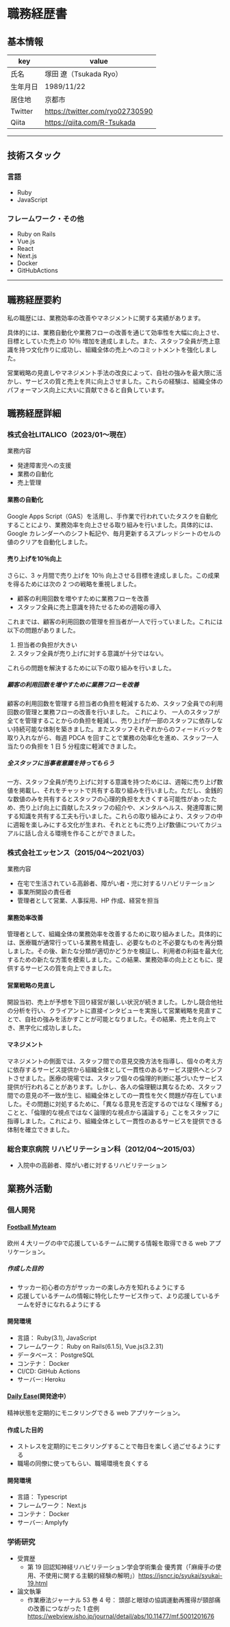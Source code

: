 # 職務経歴書

## 基本情報

|key|value|
|---|---|
|氏名|塚田 遼（Tsukada Ryo）|
|生年月日|1989/11/22|
|居住地|京都市|
|Twitter|https://twitter.com/ryo02730590|
|Qiita|https://qiita.com/R-Tsukada|

---

## 技術スタック

### 言語

- Ruby
- JavaScript

### フレームワーク・その他

- Ruby on Rails
- Vue.js
- React
- Next.js
- Docker
- GitHubActions

---

## 職務経歴要約
私の職歴には、業務効率の改善やマネジメントに関する実績があります。

具体的には、業務自動化や業務フローの改善を通じて効率性を大幅に向上させ、目標としていた売上の 10％ 増加を達成しました。また、スタッフ全員が売上意識を持つ文化作りに成功し、組織全体の売上へのコミットメントを強化しました。

営業戦略の見直しやマネジメント手法の改良によって、自社の強みを最大限に活かし、サービスの質と売上を共に向上させました。これらの経験は、組織全体のパフォーマンス向上に大いに貢献できると自負しています。

## 職務経歴詳細

### 株式会社LITALICO（2023/01〜現在）

業務内容
- 発達障害児への支援
- 業務の自動化
- 売上管理

#### 業務の自動化
Google Apps Script（GAS）を活用し、手作業で行われていたタスクを自動化することにより、業務効率を向上させる取り組みを行いました。具体的には、Google カレンダーへのシフト転記や、毎月更新するスプレッドシートのセルの値のクリアを自動化しました。

#### 売り上げを10％向上
さらに、3 ヶ月間で売り上げを 10％ 向上させる目標を達成しました。この成果を得るためには次の 2 つの戦略を重視しました。

- 顧客の利用回数を増やすために業務フローを改善
- スタッフ全員に売上意識を持たせるための週報の導入

これまでは、顧客の利用回数の管理を担当者が一人で行っていました。これには以下の問題がありました。
1. 担当者の負担が大きい
2. スタッフ全員が売り上げに対する意識が十分ではない。

これらの問題を解決するために以下の取り組みを行いました。

##### 顧客の利用回数を増やすために業務フローを改善
顧客の利用回数を管理する担当者の負担を軽減するため、スタッフ全員での利用回数の管理と業務フローの改善を行いました。 これにより、 一人のスタッフが全てを管理することからの負担を軽減し、売り上げが一部のスタッフに依存しない持続可能な体制を築きました。またスタッフそれぞれからのフィードバックを取り入れながら、毎週 PDCA を回すことで業務の効率化を進め、スタッフ一人当たりの負担を 1 日 5 分程度に軽減できました。

##### 全スタッフに当事者意識を持ってもらう
一方、スタッフ全員が売り上げに対する意識を持つためには、週報に売り上げ数値を掲載し、それをチャットで共有する取り組みを行いました。ただし、金銭的な数値のみを共有するとスタッフの心理的負担を大きくする可能性があったため、売り上げ向上に貢献したスタッフの紹介や、メンタルヘルス、発達障害に関する知識を共有する工夫も行いました。これらの取り組みにより、スタッフの中に週報を楽しみにする文化が生まれ、それとともに売り上げ数値についてカジュアルに話し合える環境を作ることができました。

### 株式会社エッセンス（2015/04〜2021/03）

業務内容
- 在宅で生活されている高齢者、障がい者・児に対するリハビリテーション
- 事業所開設の責任者
- 管理者として営業、人事採用、HP 作成、経営を担当

#### 業務効率改善
管理者として、組織全体の業務効率を改善するために取り組みました。具体的には、医療職が通常行っている業務を精査し、必要なものと不必要なものを再分類しました。その後、新たな分類が適切かどうかを検証し、利用者の利益を最大化するための新たな方策を模索しました。この結果、業務効率の向上とともに、提供するサービスの質を向上できました。

#### 営業戦略の見直し
開設当初、売上が予想を下回り経営が厳しい状況が続きました。しかし競合他社の分析を行い、クライアントに直接インタビューを実施して営業戦略を見直すことで、自社の強みを活かすことが可能となりました。その結果、売上を向上でき、黒字化に成功しました。

#### マネジメント
マネジメントの側面では、スタッフ間での意見交換方法を指導し、個々の考え方に依存するサービス提供から組織全体として一貫性のあるサービス提供へとシフトさせました。医療の現場では、スタッフ個々の倫理的判断に基づいたサービス提供が行われることがあります。しかし、各人の倫理観は異なるため、スタッフ間での意見の不一致が生じ、組織全体としての一貫性を欠く問題が存在していました。その問題に対処するために、「異なる意見を否定するのではなく理解する」ことと、「倫理的な視点ではなく論理的な視点から議論する」ことをスタッフに指導しました。これにより、組織全体として一貫性のあるサービスを提供できる体制を確立できました。

### 総合東京病院 リハビリテーション科（2012/04〜2015/03）

- 入院中の高齢者、障がい者に対するリハビリテーション


## 業務外活動
### 個人開発
#### [Football Myteam](https://football-myteam.herokuapp.com/)
欧州 4 大リーグの中で応援しているチームに関する情報を取得できる web アプリケーション。
##### 作成した目的
- サッカー初心者の方がサッカーの楽しみ方を知れるようにする
- 応援しているチームの情報に特化したサービス作って、より応援しているチームを好きになれるようにする
#### 開発環境
- 言語： Ruby(3.1), JavaScript
- フレームワーク： Ruby on Rails(6.1.5), Vue.js(3.2.31)
- データベース： PostgreSQL
- コンテナ： Docker
- CI/CD: GitHub Actions
- サーバー: Heroku
#### [Daily Ease](https://main.d2gggkygq4rfxm.amplifyapp.com/)(開発途中）
  精神状態を定期的にモニタリングできる web アプリケーション。
#### 作成した目的
- ストレスを定期的にモニタリングすることで毎日を楽しく過ごせるようにする
- 職場の同僚に使ってもらい、職場環境を良くする
#### 開発環境
- 言語： Typescript
- フレームワーク： Next.js
- コンテナ： Docker
- サーバー: Amplyfy

### 学術研究
- 受賞歴
  - 第 19 回認知神経リハビリテーション学会学術集会 優秀賞（「麻痺手の使用、不使用に関する主観的経験の解明」）https://jsncr.jp/syukai/syukai-19.html
- 論文執筆
  - 作業療法ジャーナル 53 巻 4 号： 頭部と眼球の協調運動再獲得が頸部痛の改善につながった 1 症例 https://webview.isho.jp/journal/detail/abs/10.11477/mf.5001201676
